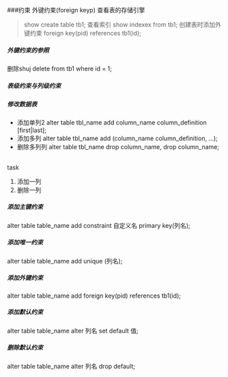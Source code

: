 
###约束
外键约束(foreign keyp)
查看表的存储引擎
> show create table tb1;
查看索引
> show indexex from tb1;
创建表时添加外键约束
> foreign key(pid) references tb1(id);

##### 外键约束的参照
删除shuj
delete from tb1 where id = 1;

##### 表级约束与列级约束
##### 修改数据表
* 添加单列2
alter table tbl_name add column_name column_definition [first|last];
* 添加多列
alter table tbl_name add (column_name column_definition, ...);
* 删除多列列
alter table tbl_name drop column_name, drop column_name;
##
task 
1. 添加一列
2. 删除一列

##### 添加主键约束
alter table table_name add constraint 自定义名 primary key(列名);
##### 添加唯一约束
alter table table_name add unique (列名);
##### 添加外键约束
alter table table_name add foreign key(pid) references tb1(id);
##### 添加默认约束
alter table table_name alter 列名 set default 值;
##### 删除默认约束
alter table table_name alter 列名 drop default;